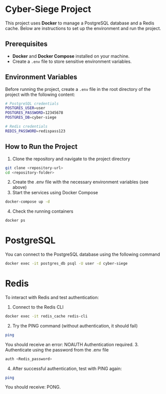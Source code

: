 # Cyber-Siege Project

This project uses **Docker** to manage a PostgreSQL database and a Redis cache. Below are instructions to set up the environment and run the project.

## Prerequisites

- **Docker** and **Docker Compose** installed on your machine.
- Create a `.env` file to store sensitive environment variables.

## Environment Variables

Before running the project, create a `.env` file in the root directory of the project with the following content:

```bash
# PostgreSQL credentials
POSTGRES_USER=user
POSTGRES_PASSWORD=12345678
POSTGRES_DB=cyber-siege

# Redis credentials
REDIS_PASSWORD=redispass123
```

## How to Run the Project
1. Clone the repository and navigate to the project directory
```bash
git clone <repository-url>
cd <repository-folder>
```
2. Create the .env file with the necessary environment variables (see above)
3. Start the services using Docker Compose
```bash
docker-compose up -d
```
4. Check the running containers
```bash
docker ps
```
# PostgreSQL
You can connect to the PostgreSQL database using the following command
```bash
docker exec -it postgres_db psql -U user -d cyber-siege
```
# Redis
To interact with Redis and test authentication:
1. Connect to the Redis CLI
```bash
docker exec -it redis_cache redis-cli
```
2. Try the PING command (without authentication, it should fail)
```bash
ping
```
You should receive an error: NOAUTH Authentication required.
3. Authenticate using the password from the .env file
```bash
auth <Redis_password>
```
4. After successful authentication, test with PING again:
```bash
ping
```
You should receive: PONG.

